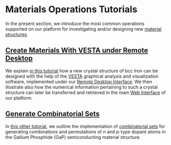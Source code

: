 # Materials Operations Tutorials

In the present section, we introduce the most common operations supported on our platform for investigating and/or designing new [material structures](../../materials/overview.md).

## [Create Materials With VESTA under Remote Desktop](vesta-remote-desktop.md)

We explain [in this tutorial](vesta-remote-desktop.md) how a new crystal structure of bcc Iron can be designed with the help of the [VESTA](../../software-directory/analysis/vesta.md) graphical analysis and visualization software, implemented under our [Remote Desktop Interface](../../remote-connection/remote-desktop.md). We then illustrate also how the numerical information pertaining to such a crystal structure can later be transferred and retrieved in the main [Web Interface](../../ui/overview.md) of our platform.

## [Generate Combinatorial Sets](combinatorial-screening.md)

In [this other tutorial](combinatorial-screening.md), we outline the implementation of [combinatorial sets](../../materials-designer/header-menu/advanced/combinatorial-set.md) for generating combinations and permutations of n and p-type dopant atoms in the Gallium Phosphide (GaP) semiconducting material structure.
